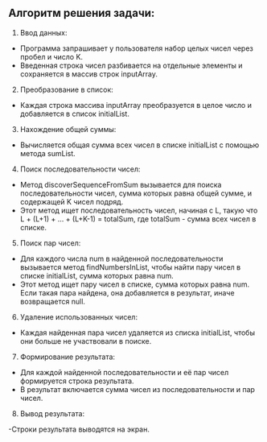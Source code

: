 ## Алгоритм решения задачи:

1. Ввод данных:

- Программа запрашивает у пользователя набор целых чисел через пробел и число K.
- Введенная строка чисел разбивается на отдельные элементы и сохраняется в массив строк inputArray.
2. Преобразование в список:

- Каждая строка массива inputArray преобразуется в целое число и добавляется в список initialList.
3. Нахождение общей суммы:

- Вычисляется общая сумма всех чисел в списке initialList с помощью метода sumList.
4. Поиск последовательности чисел:

- Метод discoverSequenceFromSum вызывается для поиска последовательности чисел, сумма которых равна общей сумме, и содержащей K чисел подряд.
- Этот метод ищет последовательность чисел, начиная с L, такую что L + (L+1) + ... + (L+K-1) = totalSum, где totalSum - сумма всех чисел в списке.
5. Поиск пар чисел:

- Для каждого числа num в найденной последовательности вызывается метод findNumbersInList, чтобы найти пару чисел в списке initialList, сумма которых равна num.
- Этот метод ищет пару чисел в списке, сумма которых равна num. Если такая пара найдена, она добавляется в результат, иначе возвращается null.
6. Удаление использованных чисел:

- Каждая найденная пара чисел удаляется из списка initialList, чтобы они больше не участвовали в поиске.
7. Формирование результата:

- Для каждой найденной последовательности и её пар чисел формируется строка результата.
- В результат включается сумма чисел из последовательности и пар чисел.
8. Вывод результата:

-Строки результата выводятся на экран.